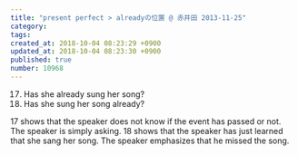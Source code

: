 ```yaml
---
title: "present perfect > alreadyの位置 @ 赤井田 2013-11-25"
category: 
tags: 
created_at: 2018-10-04 08:23:29 +0900
updated_at: 2018-10-04 08:23:30 +0900
published: true
number: 10968
---
```


17. Has she already sung her song?
18. Has she sung her song already?

17 shows that the speaker does not know if the event has passed or not. The speaker is simply asking.
18 shows that the speaker has just learned that she sang her song. The speaker emphasizes that he missed the song.
